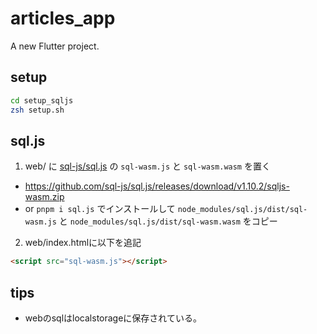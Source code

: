 # articles_app

A new Flutter project.

## setup

```bash
cd setup_sqljs
zsh setup.sh
```

## sql.js

1. web/ に [sql-js/sql.js](https://github.com/sql-js/sql.js/releases) の `sql-wasm.js` と `sql-wasm.wasm` を置く
  - https://github.com/sql-js/sql.js/releases/download/v1.10.2/sqljs-wasm.zip
  - or `pnpm i sql.js` でインストールして `node_modules/sql.js/dist/sql-wasm.js` と `node_modules/sql.js/dist/sql-wasm.wasm` をコピー
2. web/index.htmlに以下を追記

```html
<script src="sql-wasm.js"></script>
```

## tips
- webのsqlはlocalstorageに保存されている。
